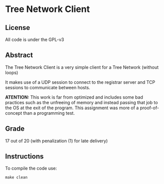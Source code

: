 # Tree Network Client

## License

All code is under the GPL-v3

## Abstract

The Tree Network Client is a very simple client for a Tree Network (without loops)

It makes use of a UDP session to connect to the registrar server and TCP sessions to communicate between hosts.

**ATENTION:** This work is far from optimized and includes some bad practices such as the unfreeing of memory and instead passing that job to the OS at the exit of the program. This assignment was more of a proof-of-concept than a programming test.

## Grade
17 out of 20 (with penalization (1) for late delivery)

## Instructions

To compile the code use:

```make clean```
